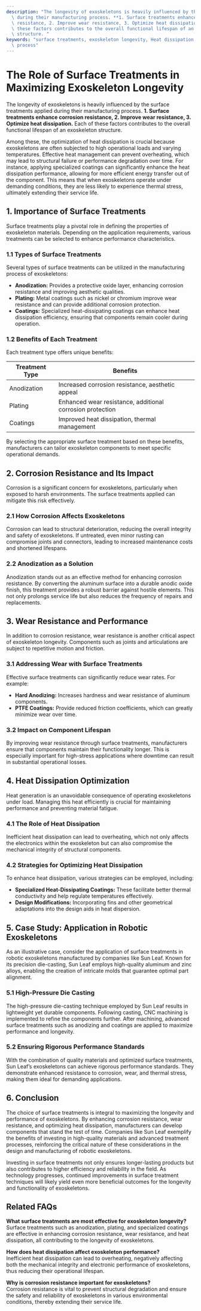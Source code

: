 ```yaml
---
description: "The longevity of exoskeletons is heavily influenced by the surface treatments applied\
  \ during their manufacturing process. **1. Surface treatments enhance corrosion\
  \ resistance, 2. Improve wear resistance, 3. Optimize heat dissipation.** Each of\
  \ these factors contributes to the overall functional lifespan of an exoskeleton\
  \ structure. "
keywords: "surface treatments, exoskeleton longevity, Heat dissipation performance, Die casting\
  \ process"
---
```

# The Role of Surface Treatments in Maximizing Exoskeleton Longevity

The longevity of exoskeletons is heavily influenced by the surface treatments applied during their manufacturing process. **1. Surface treatments enhance corrosion resistance, 2. Improve wear resistance, 3. Optimize heat dissipation.** Each of these factors contributes to the overall functional lifespan of an exoskeleton structure. 

Among these, the optimization of heat dissipation is crucial because exoskeletons are often subjected to high operational loads and varying temperatures. Effective heat management can prevent overheating, which may lead to structural failure or performance degradation over time. For instance, applying specialized coatings can significantly enhance the heat dissipation performance, allowing for more efficient energy transfer out of the component. This means that when exoskeletons operate under demanding conditions, they are less likely to experience thermal stress, ultimately extending their service life.

## 1. Importance of Surface Treatments

Surface treatments play a pivotal role in defining the properties of exoskeleton materials. Depending on the application requirements, various treatments can be selected to enhance performance characteristics.

### 1.1 Types of Surface Treatments

Several types of surface treatments can be utilized in the manufacturing process of exoskeletons:

- **Anodization:** Provides a protective oxide layer, enhancing corrosion resistance and improving aesthetic qualities.
- **Plating:** Metal coatings such as nickel or chromium improve wear resistance and can provide additional corrosion protection.
- **Coatings:** Specialized heat-dissipating coatings can enhance heat dissipation efficiency, ensuring that components remain cooler during operation.

### 1.2 Benefits of Each Treatment

Each treatment type offers unique benefits:

| Treatment Type | Benefits                                   |
|----------------|--------------------------------------------|
| Anodization    | Increased corrosion resistance, aesthetic appeal |
| Plating        | Enhanced wear resistance, additional corrosion protection |
| Coatings       | Improved heat dissipation, thermal management |

By selecting the appropriate surface treatment based on these benefits, manufacturers can tailor exoskeleton components to meet specific operational demands.

## 2. Corrosion Resistance and Its Impact

Corrosion is a significant concern for exoskeletons, particularly when exposed to harsh environments. The surface treatments applied can mitigate this risk effectively. 

### 2.1 How Corrosion Affects Exoskeletons

Corrosion can lead to structural deterioration, reducing the overall integrity and safety of exoskeletons. If untreated, even minor rusting can compromise joints and connectors, leading to increased maintenance costs and shortened lifespans.

### 2.2 Anodization as a Solution

Anodization stands out as an effective method for enhancing corrosion resistance. By converting the aluminum surface into a durable anodic oxide finish, this treatment provides a robust barrier against hostile elements. This not only prolongs service life but also reduces the frequency of repairs and replacements.

## 3. Wear Resistance and Performance

In addition to corrosion resistance, wear resistance is another critical aspect of exoskeleton longevity. Components such as joints and articulations are subject to repetitive motion and friction.

### 3.1 Addressing Wear with Surface Treatments

Effective surface treatments can significantly reduce wear rates. For example:

- **Hard Anodizing:** Increases hardness and wear resistance of aluminum components.
- **PTFE Coatings:** Provide reduced friction coefficients, which can greatly minimize wear over time.

### 3.2 Impact on Component Lifespan

By improving wear resistance through surface treatments, manufacturers ensure that components maintain their functionality longer. This is especially important for high-stress applications where downtime can result in substantial operational losses.

## 4. Heat Dissipation Optimization

Heat generation is an unavoidable consequence of operating exoskeletons under load. Managing this heat efficiently is crucial for maintaining performance and preventing material fatigue.

### 4.1 The Role of Heat Dissipation

Inefficient heat dissipation can lead to overheating, which not only affects the electronics within the exoskeleton but can also compromise the mechanical integrity of structural components.

### 4.2 Strategies for Optimizing Heat Dissipation

To enhance heat dissipation, various strategies can be employed, including:

- **Specialized Heat-Dissipating Coatings:** These facilitate better thermal conductivity and help regulate temperatures effectively. 
- **Design Modifications:** Incorporating fins and other geometrical adaptations into the design aids in heat dispersion.

## 5. Case Study: Application in Robotic Exoskeletons

As an illustrative case, consider the application of surface treatments in robotic exoskeletons manufactured by companies like Sun Leaf. Known for its precision die-casting, Sun Leaf employs high-quality aluminum and zinc alloys, enabling the creation of intricate molds that guarantee optimal part alignment.

### 5.1 High-Pressure Die Casting

The high-pressure die-casting technique employed by Sun Leaf results in lightweight yet durable components. Following casting, CNC machining is implemented to refine the components further. After machining, advanced surface treatments such as anodizing and coatings are applied to maximize performance and longevity.

### 5.2 Ensuring Rigorous Performance Standards

With the combination of quality materials and optimized surface treatments, Sun Leaf’s exoskeletons can achieve rigorous performance standards. They demonstrate enhanced resistance to corrosion, wear, and thermal stress, making them ideal for demanding applications.

## 6. Conclusion

The choice of surface treatments is integral to maximizing the longevity and performance of exoskeletons. By enhancing corrosion resistance, wear resistance, and optimizing heat dissipation, manufacturers can develop components that stand the test of time. Companies like Sun Leaf exemplify the benefits of investing in high-quality materials and advanced treatment processes, reinforcing the critical nature of these considerations in the design and manufacturing of robotic exoskeletons.

Investing in surface treatments not only ensures longer-lasting products but also contributes to higher efficiency and reliability in the field. As technology progresses, continued improvements in surface treatment techniques will likely yield even more beneficial outcomes for the longevity and functionality of exoskeletons.

## Related FAQs

**What surface treatments are most effective for exoskeleton longevity?**  
Surface treatments such as anodization, plating, and specialized coatings are effective in enhancing corrosion resistance, wear resistance, and heat dissipation, all contributing to the longevity of exoskeletons.

**How does heat dissipation affect exoskeleton performance?**  
Inefficient heat dissipation can lead to overheating, negatively affecting both the mechanical integrity and electronic performance of exoskeletons, thus reducing their operational lifespan.

**Why is corrosion resistance important for exoskeletons?**  
Corrosion resistance is vital to prevent structural degradation and ensure the safety and reliability of exoskeletons in various environmental conditions, thereby extending their service life.
